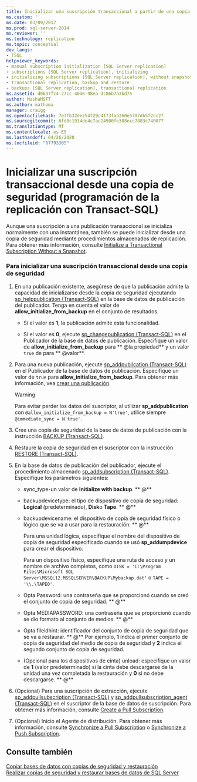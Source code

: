 ```yaml
---
title: Inicializar una suscripción transaccional a partir de una copia de seguridad (programación de la replicación con Transact-SQL) | Microsoft Docs
ms.custom: ''
ms.date: 03/09/2017
ms.prod: sql-server-2014
ms.reviewer: ''
ms.technology: replication
ms.topic: conceptual
dev_langs:
- TSQL
helpviewer_keywords:
- manual subscription initialization [SQL Server replication]
- subscriptions [SQL Server replication], initializing
- initializing subscriptions [SQL Server replication], without snapshots
- transactional replication, backup and restore
- backups [SQL Server replication], transactional replication
ms.assetid: d0637fc4-27cc-4046-98ea-dc86b7a3bd75
author: MashaMSFT
ms.author: mathoma
manager: craigg
ms.openlocfilehash: 7e7fb32de254729c4173fab260e5797db5f2cc2f
ms.sourcegitcommit: 6fd8c1914de4c7ac24900fe388ecc7883c740077
ms.translationtype: MT
ms.contentlocale: es-ES
ms.lasthandoff: 04/26/2020
ms.locfileid: "67793305"
---
```

# <a name="initialize-a-transactional-subscription-from-a-backup-replication-transact-sql-programming"></a>Inicializar una suscripción transaccional desde una copia de seguridad (programación de la replicación con Transact-SQL)
  Aunque una suscripción a una publicación transaccional se inicializa normalmente con una instantánea, también se puede inicializar desde una copia de seguridad mediante procedimientos almacenados de replicación. Para obtener más información, consulte [Initialize a Transactional Subscription Without a Snapshot](initialize-a-transactional-subscription-without-a-snapshot.md).  
  
### <a name="to-initialize-a-transactional-subscriber-from-a-backup"></a>Para inicializar una suscripción transaccional desde una copia de seguridad  
  
1.  En una publicación existente, asegúrese de que la publicación admite la capacidad de inicializarse desde la copia de seguridad ejecutando [sp_helppublication &#40;Transact-SQL&#41;](/sql/relational-databases/system-stored-procedures/sp-helppublication-transact-sql) en la base de datos de publicación del publicador. Tenga en cuenta el valor de **allow_initialize_from_backup** en el conjunto de resultados.  
  
    -   Si el valor es **1**, la publicación admite esta funcionalidad.  
  
    -   Si el valor es **0**, ejecute [sp_changepublication &#40;Transact-SQL&#41;](/sql/relational-databases/system-stored-procedures/sp-changepublication-transact-sql) en el Publicador de la base de datos de publicación. Especifique un valor de **allow_initialize_from_backup** para ** \@la propiedad** y un valor `true` de para ** \@valor**.  
  
2.  Para una nueva publicación, ejecute [sp_addpublication &#40;Transact-SQL&#41;](/sql/relational-databases/system-stored-procedures/sp-addpublication-transact-sql) en el Publicador de la base de datos de publicación. Especifique un valor de `true` para **allow_initialize_from_backup**. Para obtener más información, vea [crear una publicación](publish/create-a-publication.md).  
  
    > [!WARNING]  
    >  Para evitar perder los datos del suscriptor, al utilizar **sp_addpublication** con `@allow_initialize_from_backup = N'true'`, utilice siempre `@immediate_sync = N'true'`.  
  
3.  Cree una copia de seguridad de la base de datos de publicación con la instrucción [BACKUP &#40;Transact-SQL&#41;](/sql/t-sql/statements/backup-transact-sql).  
  
4.  Restaure la copia de seguridad en el suscriptor con la instrucción [RESTORE &#40;Transact-SQL&#41;](/sql/t-sql/statements/restore-statements-transact-sql).  
  
5.  En la base de datos de publicación del publicador, ejecute el procedimiento almacenado [sp_addsubscription &#40;Transact-SQL&#41;](/sql/relational-databases/system-stored-procedures/sp-addsubscription-transact-sql). Especifique los parámetros siguientes:  
  
    -   sync_type-un valor de **Initialize with backup**. ** \@**  
  
    -   backupdevicetype: el tipo de dispositivo de copia de seguridad: **Logical** (predeterminado), **Disk**o **Tape**. ** \@**  
  
    -   backupdevicename: el dispositivo de copia de seguridad físico o lógico que se va a usar para la restauración. ** \@**  
  
         Para una unidad lógica, especifique el nombre del dispositivo de copia de seguridad especificado cuando se usó **sp_addumpdevice** para crear el dispositivo.  
  
         Para un dispositivo físico, especifique una ruta de acceso y un nombre de archivo completos, como `DISK = 'C:\Program Files\Microsoft SQL Server\MSSQL12.MSSQLSERVER\BACKUP\Mybackup.dat'` o `TAPE = '\\.\TAPE0'`.  
  
    -   Opta Password: una contraseña que se proporcionó cuando se creó el conjunto de copia de seguridad. ** \@**  
  
    -   Opta MEDIAPASSWORD: una contraseña que se proporcionó cuando se dio formato al conjunto de medios. ** \@**  
  
    -   Opta fileidhint: identificador del conjunto de copia de seguridad que se va a restaurar. ** \@** Por ejemplo, **1** indica el primer conjunto de copia de seguridad del medio de copia de seguridad y **2** indica el segundo conjunto de copia de seguridad.  
  
    -   (Opcional para los dispositivos de cinta) unload: especifique un valor de **1** (valor predeterminado) si la cinta debe descargarse de la unidad una vez completada la restauración y **0** si no debe descargarse. ** \@**  
  
6.  (Opcional) Para una suscripción de extracción, ejecute [sp_addpullsubscription &#40;Transact-SQL&#41;](/sql/relational-databases/system-stored-procedures/sp-addpullsubscription-transact-sql) y [sp_addpullsubscription_agent &#40;Transact-SQL&#41;](/sql/relational-databases/system-stored-procedures/sp-addpullsubscription-agent-transact-sql) en el suscriptor de la base de datos de suscripción. Para obtener más información, consulte [Create a Pull Subscription](create-a-pull-subscription.md).  
  
7.  (Opcional) Inicio el Agente de distribución. Para obtener más información, consulte [Synchronize a Pull Subscription](synchronize-a-pull-subscription.md) o [Synchronize a Push Subscription](synchronize-a-push-subscription.md).  
  
## <a name="see-also"></a>Consulte también  
 [Copiar bases de datos con copias de seguridad y restauración](../databases/copy-databases-with-backup-and-restore.md)   
 [Realizar copias de seguridad y restaurar bases de datos de SQL Server](../backup-restore/back-up-and-restore-of-sql-server-databases.md)  
  
  
